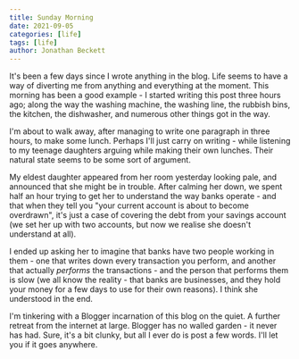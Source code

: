 ```yaml
---
title: Sunday Morning
date: 2021-09-05
categories: [life]
tags: [life]
author: Jonathan Beckett
---
```


It's  been a few days since I wrote anything in the blog. Life seems to have a way of diverting me from anything and everything at the moment. This morning has been a good example - I started writing this post three hours ago; along the way the washing machine, the washing line, the rubbish bins, the kitchen, the dishwasher, and numerous other things got in the way.

I'm about to walk away, after managing to write one paragraph in three hours, to make some lunch. Perhaps I'll just carry on writing - while listening to my teenage daughters arguing while making their own lunches. Their natural state seems to be some sort of argument.

My eldest daughter appeared from her room yesterday looking pale, and announced that she might be in trouble. After calming her down, we spent half an hour trying to get her to understand the way banks operate - and that when they tell you "your current account is about to become overdrawn", it's just a case of covering the debt from your savings account (we set her up with two accounts, but now we realise she doesn't understand at all).

I ended up asking her to imagine that banks have two people working in them - one that writes down every transaction you perform, and another that actually *performs* the transactions - and the person that performs them is slow (we all know the reality - that banks are businesses, and they hold your money for a few days to use for their own reasons). I think she understood in the end.

I'm tinkering with a Blogger incarnation of this blog on the quiet. A further retreat from the internet at large. Blogger has no walled garden - it never has had. Sure, it's a bit clunky, but all I ever do is post a few words. I'll let you if it goes anywhere.